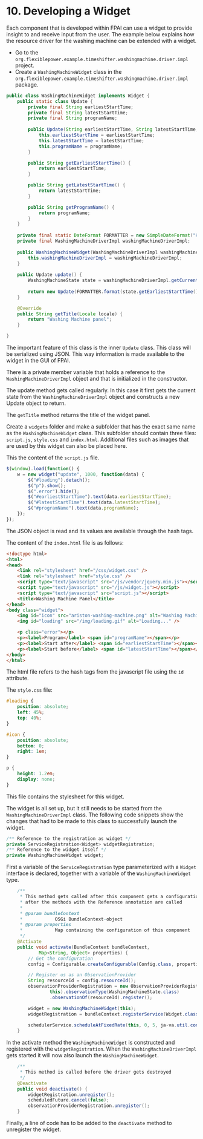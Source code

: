 # 10. Developing a Widget

Each component that is developed within FPAI can use a widget to provide insight to and receive input from the user. The example below explains how the resource driver for the washing machine can be extended with a widget.

* Go to the `org.flexiblepower.example.timeshifter.washingmachine.driver.impl` project.
* Create a `WashingMachineWidget` class in the `org.flexiblepower.example.timeshifter.washingmachine.driver.impl` package.

```java
public class WashingMachineWidget implements Widget {
	public static class Update {
		private final String earliestStartTime;
		private final String latestStartTime;
		private final String programName;
		
		public Update(String earliestStartTime, String latestStartTime, String programName) {
			this.earliestStartTime = earliestStartTime;
			this.latestStartTime = latestStartTime;
			this.programName = programName;
		}

		public String getEarliestStartTime() {
			return earliestStartTime;
		}

		public String getLatestStartTime() {
			return latestStartTime;
		}

		public String getProgramName() {
			return programName;
		}
	}
	
	private final static DateFormat FORMATTER = new SimpleDateFormat("HH:mm:ss");
	private final WashingMachineDriverImpl washingMachineDriverImpl;
	
	public WashingMachineWidget(WashingMachineDriverImpl washingMachineDriverImpl) {
		this.washingMachineDriverImpl = washingMachineDriverImpl;
	}
	
	public Update update() {
		WashingMachineState state = washingMachineDriverImpl.getCurrentState();
		
		return new Update(FORMATTER.format(state.getEarliestStartTime()), FOR-MATTER.format(state.getLatestStartTime()), state.getProgramName());
	}

	@Override
	public String getTitle(Locale locale) {
		return "Washing Machine panel";
	}

}
```

The important feature of this class is the inner `Update` class. This class will be serialized using JSON. This way information is made available to the widget in the GUI of FPAI.

There is a private member variable that holds a reference to the `WashingMachineDriverImpl` object and that is initialized in the constructor.

The update method gets called regularly. In this case it first gets the current state from the `WashingMachineDriverImpl` object and constructs a new Update object to return.

The `getTitle` method returns the title of the widget panel.

Create a `widgets` folder and make a subfolder that has the exact same name as the `WashingMachineWidget` class. This subfolder should contain three files: `script.js`, `style.css` and `index.html`. Additional files such as images that are used by this widget can also be placed here.

This the content of the `script.js` file.

```javascript
$(window).load(function() {
	w = new widget("update", 1000, function(data) {
		$("#loading").detach();
		$("p").show();
		$(".error").hide();
		$("#earliestStartTime").text(data.earliestStartTime);
		$("#latestStartTime").text(data.latestStartTime);
		$("#programName").text(data.programName);
	});
});
```

The JSON object is read and its values are available through the hash tags.

The content of the `index.html` file is as follows:

```html
<!doctype html>
<html>
<head>
	<link rel="stylesheet" href="/css/widget.css" />
	<link rel="stylesheet" href="style.css" />
	<script type="text/javascript" src="/js/vendor/jquery.min.js"></script>
	<script type="text/javascript" src="/js/widget.js"></script>
	<script type="text/javascript" src="script.js"></script>
	<title>Washing Machine Panel</title>
</head>
<body class="widget">
	<img id="icon" src="ariston-washing-machine.png" alt="Washing Machine Panel" />
	<img id="loading" src="/img/loading.gif" alt="Loading..." />

	<p class="error"></p>
	<p><label>Program</label> <span id="programName"></span></p>
	<p><label>Start after</label> <span id="earliestStartTime"></span></p>
	<p><label>Start before</label> <span id="latestStartTime"></span></p>
</body>
</html>
```

The html file refers to the hash tags from the javascript file using the `id` attribute.

The `style.css` file:

```css
#loading {
	position: absolute;
	left: 45%;
	top: 40%;
}

#icon {
	position: absolute;
	bottom: 0;
	right: 1em;
}

p {
	height: 1.2em;
	display: none;
}
```

This file contains the stylesheet for this widget.

The widget is all set up, but it still needs to be started from the `WashingMachineDriverImpl` class. The following code snippets show the changes that had to be made to this class to successfully launch the widget.

```java
/** Reference to the registration as widget */
private ServiceRegistration<Widget> widgetRegistration;
/** Reference to the widget itself */
private WashingMachineWidget widget;
```

First a variable of the `ServiceRegistration` type parameterized with a `Widget` interface is declared, together with a variable of the `WashingMachineWidget` type.

```java
	/**
	 * This method gets called after this component gets a configuration and
	 * after the methods with the Reference annotation are called
	 * 
	 * @param bundleContext
	 *            OSGi BundleContext-object
	 * @param properties
	 *            Map containing the configuration of this component
	 */
	@Activate
	public void activate(BundleContext bundleContext,
			Map<String, Object> properties) {
		// Get the configuration
		config = Configurable.createConfigurable(Config.class, properties);

		// Register us as an ObservationProvider
		String resourceId = config.resourceId();
		observationProviderRegistration = new ObservationProviderRegistra-tionHelper(
				this).observationType(WashingMachineState.class)
				.observationOf(resourceId).register();

		widget = new WashingMachineWidget(this);
		widgetRegistration = bundleContext.registerService(Widget.class, widget, null);
		
		schedulerService.scheduleAtFixedRate(this, 0, 5, ja-va.util.concurrent.TimeUnit.SECONDS);
	}
```

In the activate method the `WashingMachineWidget` is constructed and registered with the `widgetRegistration`. When the `WashingMachineDriverImpl` gets started it will now also launch the `WashingMachineWidget`.

```java
	/**
	 * This method is called before the driver gets destroyed
	 */
	@Deactivate
	public void deactivate() {
		widgetRegistration.unregister();
		scheduledFuture.cancel(false);
		observationProviderRegistration.unregister();
	}
```

Finally, a line of code has to be added to the `deactivate` method to unregister the widget.

